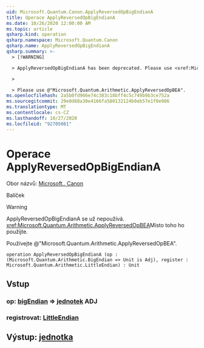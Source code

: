 ```yaml
---
uid: Microsoft.Quantum.Canon.ApplyReversedOpBigEndianA
title: Operace ApplyReversedOpBigEndianA
ms.date: 10/26/2020 12:00:00 AM
ms.topic: article
qsharp.kind: operation
qsharp.namespace: Microsoft.Quantum.Canon
qsharp.name: ApplyReversedOpBigEndianA
qsharp.summary: >-
  > [!WARNING]

  > ApplyReversedOpBigEndianA has been deprecated. Please use <xref:Microsoft.Quantum.Arithmetic.ApplyReversedOpBEA> instead.

  >

  > Please use @"Microsoft.Quantum.Arithmetic.ApplyReversedOpBEA".
ms.openlocfilehash: 2a5b0fd966e74c383c18bff4c5c749b9b3ce752a
ms.sourcegitcommit: 29e0d88a30e4166fa580132124b0eb57e1f0e986
ms.translationtype: MT
ms.contentlocale: cs-CZ
ms.lasthandoff: 10/27/2020
ms.locfileid: "92705081"
---
```

# <a name="applyreversedopbigendiana-operation"></a>Operace ApplyReversedOpBigEndianA

Obor názvů: [Microsoft.. Canon](xref:Microsoft.Quantum.Canon)

Balíček [](https://nuget.org/packages/)


> [!WARNING]
> ApplyReversedOpBigEndianA se už nepoužívá. <xref:Microsoft.Quantum.Arithmetic.ApplyReversedOpBEA>Místo toho ho použijte.
>
> Používejte @"Microsoft.Quantum.Arithmetic.ApplyReversedOpBEA".



```qsharp
operation ApplyReversedOpBigEndianA (op : (Microsoft.Quantum.Arithmetic.BigEndian => Unit is Adj), register : Microsoft.Quantum.Arithmetic.LittleEndian) : Unit
```


## <a name="input"></a>Vstup

### <a name="op--bigendian--unit-adj"></a>op: [bigEndian](xref:Microsoft.Quantum.Arithmetic.BigEndian) => [jednotek](xref:microsoft.quantum.lang-ref.unit) ADJ




### <a name="register--littleendian"></a>registrovat: [LittleEndian](xref:Microsoft.Quantum.Arithmetic.LittleEndian)





## <a name="output--unit"></a>Výstup: [jednotka](xref:microsoft.quantum.lang-ref.unit)

